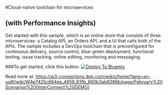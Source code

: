 #Cloud-native toolchain for microservices
## (with Performance Insights)

Get started with this sample, which is an online store that consists of three microservices: a Catalog API, an Orders API, and a UI that calls both of the APIs. The sample includes a DevOps toolchain that is preconfigured for continuous delivery, source control, blue-green deployment, functional testing, issue tracking, online editing, monitoring and messaging. 

###To get started, click this button.
[![Deploy To Bluemix](https://bluemix.net/deploy/button.png)](https://daily-console.stage1.ng.bluemix.net/develop/setup/deploy/?repository=https%3A//github.com/hmagph/otc-onlinestore-apm)

Read more at: https://w3-connections.ibm.com/wikis/home?lang=en-us#!/wiki/W4e7425c664ea_4859_93fb_660b3ab8388b/page/February%20Scenarios%20(InterConnect%20DEMO)
